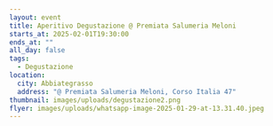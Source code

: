 ```yaml
---
layout: event
title: Aperitivo Degustazione @ Premiata Salumeria Meloni
starts_at: 2025-02-01T19:30:00
ends_at: ""
all_day: false
tags:
  - Degustazione
location:
  city: Abbiategrasso
  address: "@ Premiata Salumeria Meloni, Corso Italia 47"
thumbnail: images/uploads/degustazione2.png
flyer: images/uploads/whatsapp-image-2025-01-29-at-13.31.40.jpeg
---
```

